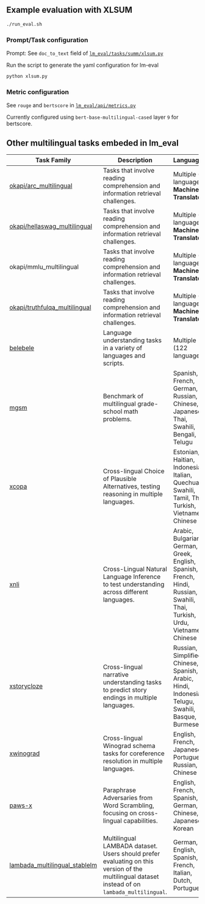 ## Example evaluation with XLSUM
```bash
./run_eval.sh
```

### Prompt/Task configuration
Prompt: See `doc_to_text` field of [`lm_eval/tasks/summ/xlsum.py`](lm_eval/tasks/summ/xlsum.py)

Run the script to generate the yaml configuration for lm-eval
```bash
python xlsum.py
```

### Metric configuration
See `rouge` and `bertscore` in [`lm_eval/api/metrics.py`](lm_eval/api/metrics.py)

Currently configured using `bert-base-multilingual-cased` layer `9` for bertscore.

## Other multilingual tasks embeded in lm_eval

| Task Family | Description | Language(s) |
|-------------|-------------|-------------|
| [okapi/arc_multilingual](lm_eval/tasks/okapi/arc_multilingual/README.md) | Tasks that involve reading comprehension and information retrieval challenges. | Multiple (31 languages) **Machine Translated.** |
| [okapi/hellaswag_multilingual](lm_eval/tasks/okapi/hellaswag_multilingual/README.md) | Tasks that involve reading comprehension and information retrieval challenges. | Multiple (30 languages) **Machine Translated.** |
| okapi/mmlu_multilingual | Tasks that involve reading comprehension and information retrieval challenges. | Multiple (34 languages) **Machine Translated.** |
| [okapi/truthfulqa_multilingual](lm_eval/tasks/okapi/truthfulqa_multilingual/README.md) | Tasks that involve reading comprehension and information retrieval challenges. | Multiple (31 languages) **Machine Translated.** |
| [belebele](lm_eval/tasks/belebele/README.md) | Language understanding tasks in a variety of languages and scripts. | Multiple (122 languages) |
| [mgsm](lm_eval/tasks/mgsm/README.md) | Benchmark of multilingual grade-school math problems. | Spanish, French, German, Russian, Chinese, Japanese, Thai, Swahili, Bengali, Telugu |
| [xcopa](xcopa/README.md) | Cross-lingual Choice of Plausible Alternatives, testing reasoning in multiple languages. | Estonian, Haitian, Indonesian, Italian, Quechua, Swahili, Tamil, Thai, Turkish, Vietnamese, Chinese |
| [xnli](lm_eval/tasks/xnli/README.md) | Cross-Lingual Natural Language Inference to test understanding across different languages. | Arabic, Bulgarian, German, Greek, English, Spanish, French, Hindi, Russian, Swahili, Thai, Turkish, Urdu, Vietnamese, Chinese |
| [xstorycloze](lm_eval/tasks/xstorycloze/README.md) | Cross-lingual narrative understanding tasks to predict story endings in multiple languages. | Russian, Simplified Chinese, Spanish, Arabic, Hindi, Indonesian, Telugu, Swahili, Basque, Burmese |
| [xwinograd](lm_eval/tasks/xwinograd/README.md) | Cross-lingual Winograd schema tasks for coreference resolution in multiple languages. | English, French, Japanese, Portuguese, Russian, Chinese |
| [paws-x](paws-x/README.md) | Paraphrase Adversaries from Word Scrambling, focusing on cross-lingual capabilities. | English, French, Spanish, German, Chinese, Japanese, Korean |
| [lambada_multilingual_stablelm](lambada_multilingual_stablelm/README.md) | Multilingual LAMBADA dataset. Users should prefer evaluating on this version of the multilingual dataset instead of on `lambada_multilingual`. | German, English, Spanish, French, Italian, Dutch, Portuguese |